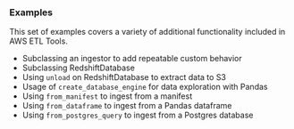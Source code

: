 ### Examples

This set of examples covers a variety of additional functionality included in AWS ETL Tools.

* Subclassing an ingestor to add repeatable custom behavior
* Subclassing RedshiftDatabase
* Using `unload` on RedshiftDatabase to extract data to S3
* Usage of `create_database_engine` for data exploration with Pandas
* Using `from_manifest` to ingest from a manifest
* Using `from_dataframe` to ingest from a Pandas dataframe
* Using `from_postgres_query` to ingest from a Postgres database
